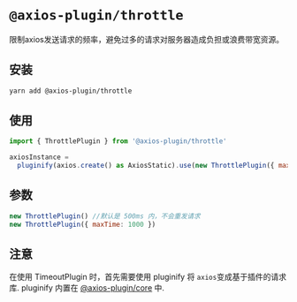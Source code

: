 # `@axios-plugin/throttle`

限制axios发送请求的频率，避免过多的请求对服务器造成负担或浪费带宽资源。

## 安装
```bash
yarn add @axios-plugin/throttle
```

## 使用
```js
import { ThrottlePlugin } from '@axios-plugin/throttle'

axiosInstance = 
  pluginify(axios.create() as AxiosStatic).use(new ThrottlePlugin({ maxTime: 1000 }).generate()
```

## 参数
```js
new ThrottlePlugin() //默认是 500ms 内，不会重发请求
new ThrottlePlugin({ maxTime: 1000 })
```

## 注意
在使用 TimeoutPlugin 时，首先需要使用 pluginify 将 `axios`变成基于插件的请求库.
pluginify 内置在 [@axios-plugin/core](https://www.npmjs.com/package/@axios-plugin/core) 中.
